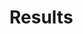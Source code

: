 # Results

<!-- Present the findings of your research. Use tables, figures, and statistics as appropriate. Do not interpret results here. -->

<!-- Remove these instructions after completing this section. -->

